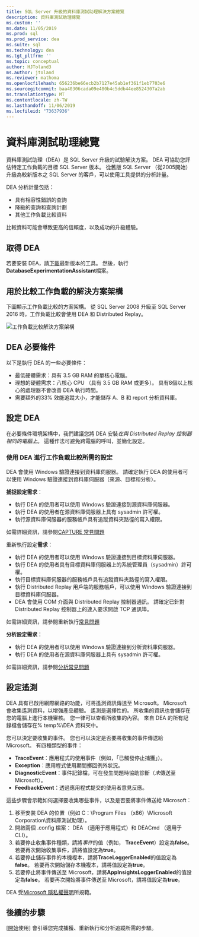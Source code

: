 ```yaml
---
title: SQL Server 升級的資料庫測試助理解決方案總覽
description: 資料庫測試助理總覽
ms.custom: ''
ms.date: 11/05/2019
ms.prod: sql
ms.prod_service: dea
ms.suite: sql
ms.technology: dea
ms.tgt_pltfrm: ''
ms.topic: conceptual
author: HJToland3
ms.author: jtoland
ms.reviewer: mathoma
ms.openlocfilehash: 656236be66ecb2b7127e45ab1ef361f1eb7703e6
ms.sourcegitcommit: baa40306cada09e480b4c5ddb44ee8524307a2ab
ms.translationtype: MT
ms.contentlocale: zh-TW
ms.lasthandoff: 11/06/2019
ms.locfileid: "73637936"
---
```

# <a name="overview-of-database-experimentation-assistant"></a>資料庫測試助理總覽

資料庫測試助理（DEA）是 SQL Server 升級的試驗解決方案。 DEA 可協助您評估特定工作負載的目標 SQL Server 版本。 從舊版 SQL Server （從2005開始）升級為較新版本之 SQL Server 的客戶，可以使用工具提供的分析計量。

DEA 分析計量包括：

- 具有相容性錯誤的查詢
- 降級的查詢和查詢計劃
- 其他工作負載比較資料

比較資料可能會導致更高的信賴度，以及成功的升級體驗。

## <a name="get-dea"></a>取得 DEA

若要安裝 DEA，請[下載](https://www.microsoft.com/download/details.aspx?id=54090)最新版本的工具。 然後，執行**DatabaseExperimentationAssistant**檔案。

## <a name="solution-architecture-for-comparing-workloads"></a>用於比較工作負載的解決方案架構

下圖顯示工作負載比較的方案架構。 從 SQL Server 2008 升級至 SQL Server 2016 時，工作負載比較會使用 DEA 和 Distributed Replay。

![工作負載比較解決方案架構](./media/database-experimentation-assistant-overview/dea-overview-compare-solution-architecture.png)

## <a name="dea-prerequisites"></a>DEA 必要條件

以下是執行 DEA 的一些必要條件：

- 最低硬體需求：具有 3.5 GB RAM 的單核心電腦。
- 理想的硬體需求：八核心 CPU （具有 3.5 GB RAM 或更多）。 具有8個以上核心的處理器不會改善 DEA 執行時間。
- 需要額外的33% 效能追蹤大小，才能儲存 A、B 和 report 分析資料庫。

## <a name="configure-dea"></a>設定 DEA

在必要條件環境架構中，我們建議您將 DEA 安裝*在與 Distributed Replay 控制器相同的電腦上*。 這種作法可避免跨電腦的呼叫，並簡化設定。

### <a name="required-configuration-for-workload-comparison-by-using-dea"></a>使用 DEA 進行工作負載比較所需的設定

DEA 會使用 Windows 驗證連接到資料庫伺服器。 請確定執行 DEA 的使用者可以使用 Windows 驗證連接到資料庫伺服器（來源、目標和分析）。

**捕捉設定需求**：

- 執行 DEA 的使用者可以使用 Windows 驗證連接到源資料庫伺服器。
- 執行 DEA 的使用者在源資料庫伺服器上具有 sysadmin 許可權。
- 執行源資料庫伺服器的服務帳戶具有追蹤資料夾路徑的寫入權限。

如需詳細資訊，請參閱[CAPTURE 常見問題](database-experimentation-assistant-capture-trace.md#frequently-asked-questions-about-trace-capture)

重新執行設定**需求**： 

- 執行 DEA 的使用者可以使用 Windows 驗證連接到目標資料庫伺服器。
- 執行 DEA 的使用者具有目標資料庫伺服器上的系統管理員（sysadmin）許可權。
- 執行目標資料庫伺服器的服務帳戶具有追蹤資料夾路徑的寫入權限。
- 執行 Distributed Replay 用戶端的服務帳戶，可以使用 Windows 驗證連接到目標資料庫伺服器。
- DEA 會使用 COM 介面與 Distributed Replay 控制器通訊。 請確定已針對 Distributed Replay 控制器上的連入要求開啟 TCP 通訊埠。

如需詳細資訊，請參閱重新執行[常見問題](database-experimentation-assistant-replay-trace.md#frequently-asked-questions-about-trace-replay)

**分析設定需求**：

- 執行 DEA 的使用者可以使用 Windows 驗證連接到分析資料庫伺服器。
- 執行 DEA 的使用者在源資料庫伺服器上具有 sysadmin 許可權。

如需詳細資訊，請參閱[分析常見問題](database-experimentation-assistant-create-report.md#frequently-asked-questions-about-analysis-reports)

## <a name="set-up-telemetry"></a>設定遙測

DEA 具有已啟用網際網路的功能，可將遙測資訊傳送至 Microsoft。 Microsoft 會收集遙測資料，以增強產品體驗。 遙測是選擇性的。 所收集的資訊也會儲存在您的電腦上進行本機審核。 您一律可以查看所收集的內容。 來自 DEA 的所有記錄檔會儲存在% temp%\\DEA 資料夾中。

您可以決定要收集的事件。 您也可以決定是否要將收集的事件傳送給 Microsoft。 有四種類型的事件：

- **TraceEvent**：應用程式的使用事件（例如，「已觸發停止捕獲」）。
- **Exception**：應用程式使用期間擲回例外狀況。
- **DiagnosticEvent**：事件記錄檔，可在發生問題時協助診斷（*未*傳送至 Microsoft）。
- **FeedbackEvent**：透過應用程式提交的使用者意見反應。

這些步驟會示範如何選擇要收集哪些事件，以及是否要將事件傳送給 Microsoft：

1. 移至安裝 DEA 的位置（例如 C：\\Program Files （x86）\\Microsoft Corporation\\資料庫測試助理）。
2. 開啟兩個 .config 檔案： DEA （適用于應用程式）和 DEACmd （適用于 CLI）。
3. 若要停止收集事件種類，請將*事件*的值（例如， **TraceEvent**）設定為**false**。 若要再次開始收集事件，請將值設定為**true**。
4. 若要停止儲存事件的本機複本，請將**TraceLoggerEnabled**的值設定為**false**。 若要再次開始儲存本機複本，請將值設定為**true**。
5. 若要停止將事件傳送至 Microsoft，請將**AppInsightsLoggerEnabled**的值設定為**false**。 若要再次開始將事件傳送至 Microsoft，請將值設定為**true**。

DEA 受[Microsoft 隱私權聲明](https://aka.ms/dea-privacy)所規範。

## <a name="next-steps"></a>後續的步驟

[[開始](database-experimentation-assistant-get-started.md)使用] 會引導您完成捕獲、重新執行和分析追蹤所需的步驟。
